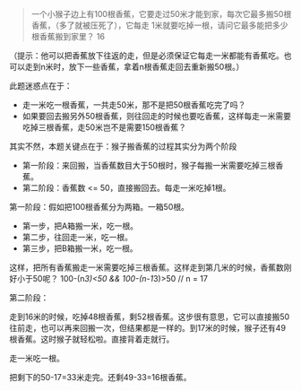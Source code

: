 > 一个小猴子边上有100根香蕉，它要走过50米才能到家，每次它最多搬50根香蕉，（多了就被压死了），它每走 1米就要吃掉一根，请问它最多能把多少根香蕉搬到家里？ 16

（提示：他可以把香蕉放下往返的走，但是必须保证它每走一米都能有香蕉吃。也可以走到n米时，放下一些香蕉，拿着n根香蕉走回去重新搬50根。）


此题迷惑点在于：
+ 走一米吃一根香蕉，一共走50米，那不是把50根香蕉吃完了吗？
+ 如果要回去搬另外50根香蕉，则往回走的时候也要吃香蕉，这样每走一米需要吃掉三根香蕉，走50米岂不是需要150根香蕉？

其实不然，本题关键点在于：猴子搬香蕉的过程其实分为两个阶段

+ 第一阶段：来回搬，当香蕉数目大于50根时，猴子每搬一米需要吃掉三根香蕉。
+ 第二阶段：香蕉数 <= 50，直接搬回去。每走一米吃掉1根。

第一阶段：假如把100根香蕉分为两箱。一箱50根。

+ 第一步，把A箱搬一米，吃一根。
+ 第二步，往回走一米，吃一根。
+ 第三步，把B箱搬一米，吃一根。

这样，把所有香蕉搬走一米需要吃掉三根香蕉。这样走到第几米的时候，香蕉数刚好小于50呢？
100-(n*3)<50 && 100-(n-1*3)>50	// n = 17

第二阶段：

走到16米的时候，吃掉48根香蕉，剩52根香蕉。这步很有意思，它可以直接搬50往前走，也可以再来回搬一次，但结果都是一样的。到17米的时候，猴子还有49根香蕉。这时猴子就轻松啦。直接背着走就行。

走一米吃一根。

把剩下的50-17=33米走完。还剩49-33=16根香蕉。



